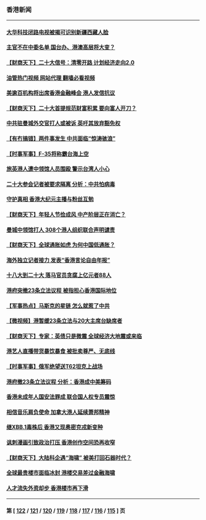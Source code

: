 ### 香港新闻
---
#### [大华科技闭路电视被揭可识别新疆西藏人脸](../../pages/ncid1349362/n13850948.md?10230845) 
#### [主官不在中委名单 国台办、港澳高层将大变？](../../pages/ncid1349362/n13850754.md?10230845) 
#### [【财商天下】二十大信号：清零开路 计划经济走向2.0](../../pages/ncid1349362/n13850408.md?10230845) 
#### [油管热门视频 网站代理 翻墙必看视频](http://132.145.103.77:81/youtube.html?10230845)
#### [美逾百机构将出席香港金融峰会 港人发信抗议](../../pages/ncid1349362/n13850047.md?10230845) 
#### [【财商天下】二十大首提规范财富积累 要向富人开刀？](../../pages/ncid1349362/n13849578.md?10230845) 
#### [中共驻曼城外交官打人或被诉 英吁其放弃豁免权](../../pages/ncid1349362/n13849485.md?10230845) 
#### [【有冇搞错】两件事发生 中共面临“惊涛骇浪”](../../pages/ncid1349362/n13849257.md?10230845) 
#### [【时事军事】F-35将称霸台海上空](../../pages/ncid1349362/n13848979.md?10230845) 
#### [旅英港人遭中领馆人员围殴 警示台湾人小心](../../pages/ncid1349362/n13849376.md?10230845) 
#### [二十大参会记者被要求隔离 分析：中共怕病毒](../../pages/ncid1349362/n13849159.md?10230845) 
#### [守护真相 香港大纪元主播与粉丝互勉](../../pages/ncid1349362/n13849128.md?10230845) 
#### [【财商天下】年轻人节俭成风 中产阶层正在消亡？](../../pages/ncid1349362/n13848966.md?10230845) 
#### [曼城中领馆打人 308个港人组织联合声明谴责](../../pages/ncid1349362/n13848936.md?10230845) 
#### [【财商天下】全球通胀如虎 为何中国低通胀？](../../pages/ncid1349362/n13848144.md?10230845) 
#### [海外独立记者接力 发表“香港言论自由年报”](../../pages/ncid1349362/n13847869.md?10230845) 
#### [十八大到二十大 落马官员贪腐上亿元者88人](../../pages/ncid1349362/n13847763.md?10230845) 
#### [港府突撤23条立法议程 被指担心香港国际地位](../../pages/ncid1349362/n13848091.md?10230845) 
#### [【军事热点】马斯克的星链 怎么就惹了中共](../../pages/ncid1349362/n13847823.md?10230845) 
#### [【微视频】港暂缓23条立法与20大主席台缺席者](../../pages/ncid1349362/n13847193.md?10230845) 
#### [【财商天下】专家：英债只是微震 全球经济大地震或来临](../../pages/ncid1349362/n13847488.md?10230845) 
#### [港艺人直播带货暴饮暴食 被批卖尊严、无底线](../../pages/ncid1349362/n13846934.md?10230845) 
#### [【时事军事】俄军绝望送T62坦克上战场](../../pages/ncid1349362/n13846294.md?10230845) 
#### [港府撤23条立法议程 分析：香港成中美筹码](../../pages/ncid1349362/n13846275.md?10230845) 
#### [香港未成年人国安法罪成 联合国人权专员震惊](../../pages/ncid1349362/n13846266.md?10230845) 
#### [相信音乐肩负使命 加拿大港人延续萧邦精神](../../pages/ncid1349362/n13845656.md?10230845) 
#### [继XBB.1毒株后 香港又现奥密克戎新变种](../../pages/ncid1349362/n13845780.md?10230845) 
#### [讽刺漫画引致政治打压 香港创作空间恐再收窄](../../pages/ncid1349362/n13845302.md?10230845) 
#### [【财商天下】大陆科企遇“海啸” 被美打回石器时代？](../../pages/ncid1349362/n13845742.md?10230845) 
#### [全球最贵楼市面临冰封 港楼交易差过金融海啸](../../pages/ncid1349362/n13845155.md?10230845) 
#### [人才流失外资却步 香港楼市再下滑](../../pages/ncid1349362/n13845154.md?10230845) 

---
#### 第 [ [122](./122.md?10230845) / [121](./121.md?10230845) / [120](./120.md?10230845) / [119](./119.md?10230845) / [118](./118.md?10230845) / [117](./117.md?10230845) / [116](./116.md?10230845) / [115](./115.md?10230845) ] 页
